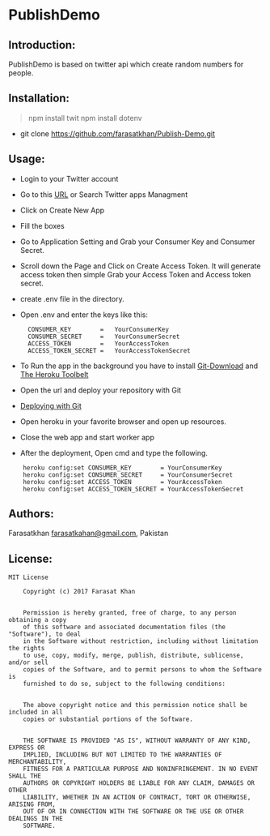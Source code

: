 # PublishDemo


Introduction:
--------------
PublishDemo is based on twitter api which create random numbers for people.<br />

Installation:
------------------
> npm install twit
> npm install dotenv

- git clone https://github.com/farasatkhan/Publish-Demo.git

Usage:
------------------
- Login to your Twitter account<br />
- Go to this [URL](https://apps.twitter.com/) or Search Twitter apps Managment<br />
- Click on Create New App<br />
- Fill the boxes<br />
- Go to Application Setting and Grab your Consumer Key and Consumer Secret. <br />
- Scroll down the Page and Click on Create Access Token. It will generate access token then simple Grab your Access Token and Access token secret.<br />
- create .env file in the directory.<br />

- Open .env and enter the keys like this:
  
  ```
	CONSUMER_KEY        =	YourConsumerKey	
	CONSUMER_SECRET     =	YourConsumerSecret
	ACCESS_TOKEN        =	YourAccessToken
	ACCESS_TOKEN_SECRET =	YourAccessTokenSecret
  ```

- To Run the app in the background you have to install [Git-Download](https://git-scm.com/downloads) and [The Heroku Toolbelt](https://devcenter.heroku.com/articles/heroku-cli#download-and-install)
- Open the url and deploy your repository with Git
- [Deploying with Git](https://devcenter.heroku.com/articles/git)
- Open heroku in your favorite browser and open up resources.
- Close the web app and start worker app
- After the deployment, Open cmd and type the following.

```
	heroku config:set CONSUMER_KEY        = YourConsumerKey 
	heroku config:set CONSUMER_SECRET     = YourConsumerSecret 
	heroku config:set ACCESS_TOKEN        = YourAccessToken 
	heroku config:set ACCESS_TOKEN_SECRET = YourAccessTokenSecret
```

Authors:
------------------
  Farasatkhan farasatkahan@gmail.com, Pakistan

License:
------------------

	
```
MIT License

	Copyright (c) 2017 Farasat Khan
	

	Permission is hereby granted, free of charge, to any person obtaining a copy
	of this software and associated documentation files (the "Software"), to deal
	in the Software without restriction, including without limitation the rights
	to use, copy, modify, merge, publish, distribute, sublicense, and/or sell
	copies of the Software, and to permit persons to whom the Software is
	furnished to do so, subject to the following conditions:
	

	The above copyright notice and this permission notice shall be included in all
	copies or substantial portions of the Software.
	

	THE SOFTWARE IS PROVIDED "AS IS", WITHOUT WARRANTY OF ANY KIND, EXPRESS OR
	IMPLIED, INCLUDING BUT NOT LIMITED TO THE WARRANTIES OF MERCHANTABILITY,
	FITNESS FOR A PARTICULAR PURPOSE AND NONINFRINGEMENT. IN NO EVENT SHALL THE
	AUTHORS OR COPYRIGHT HOLDERS BE LIABLE FOR ANY CLAIM, DAMAGES OR OTHER
	LIABILITY, WHETHER IN AN ACTION OF CONTRACT, TORT OR OTHERWISE, ARISING FROM,
	OUT OF OR IN CONNECTION WITH THE SOFTWARE OR THE USE OR OTHER DEALINGS IN THE
	SOFTWARE.

```
